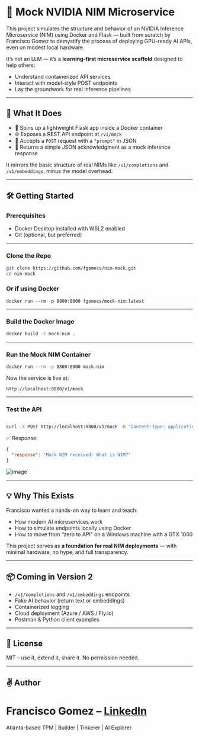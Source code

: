 # 🧠 Mock NVIDIA NIM Microservice

This project simulates the structure and behavior of an NVIDIA Inference Microservice (NIM) using Docker and Flask — built from scratch by Francisco Gomez to demystify the process of deploying GPU-ready AI APIs, even on modest local hardware.

It’s not an LLM — it’s a **learning-first microservice scaffold** designed to help others:
- Understand containerized API services
- Interact with model-style POST endpoints
- Lay the groundwork for real inference pipelines

---

## 🚀 What It Does

- 🧱 Spins up a lightweight Flask app inside a Docker container
- 🌐 Exposes a REST API endpoint at `/v1/mock`
- 📩 Accepts a `POST` request with a `"prompt"` in JSON
- 🧠 Returns a simple JSON acknowledgment as a mock inference response

It mirrors the basic structure of real NIMs like `/v1/completions` and `/v1/embeddings`, minus the model overhead.

---

## 🛠️ Getting Started

### Prerequisites
- Docker Desktop installed with WSL2 enabled
- Git (optional, but preferred)

---

### Clone the Repo

```bash
git clone https://github.com/fgomecs/nim-mock.git
cd nim-mock
```

### Or if using Docker
```
docker run --rm -p 8800:8000 fgomecs/mock-nim:latest
```
---

### Build the Docker Image

```bash
docker build -t mock-nim .
```
---

### Run the Mock NIM Container

```bash
docker run --rm -p 8800:8000 mock-nim
```

Now the service is live at:

```
http://localhost:8800/v1/mock
```

---

### Test the API

```bash

curl -X POST http://localhost:8800/v1/mock -H "Content-Type: application/json" -d "{\"prompt\": \"What is NIM?\"}"

```

✅ Response:

```json
{
  "response": "Mock NIM received: What is NIM?"
}
```
![image](https://github.com/user-attachments/assets/e82130db-a40f-4577-96cf-0ccc19e9f954)

---

## 💡 Why This Exists

Francisco wanted a hands-on way to learn and teach:

- How modern AI microservices work
- How to simulate endpoints locally using Docker
- How to move from “zero to API” on a Windows machine with a GTX 1060

This project serves as **a foundation for real NIM deployments** — with minimal hardware, no hype, and full transparency.

---

## 📦 Coming in Version 2

- `/v1/completions` and `/v1/embeddings` endpoints
- Fake AI behavior (return text or embeddings)
- Containerized logging
- Cloud deployment (Azure / AWS / Fly.io)
- Postman & Python client examples

---

## 🧾 License

MIT – use it, extend it, share it. No permission needed.

---

## ✌️ Author

Francisco Gomez – [LinkedIn](https://www.linkedin.com/in/fgomecs)  
=======

Atlanta-based TPM | Builder | Tinkerer | AI Explorer
